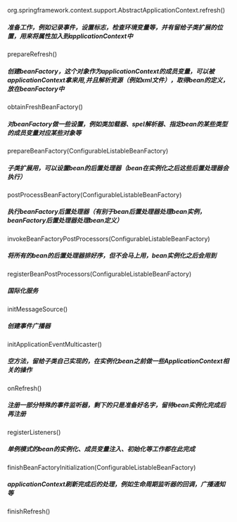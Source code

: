org.springframework.context.support.AbstractApplicationContext.refresh()



##### 准备工作，例如记录事件，设置标志，检查环境变量等，并有留给子类扩展的位置，用来将属性加入到applicationContext中

prepareRefresh()



##### 创建beanFactory，这个对象作为applicationContext的成员变量，可以被applicationContext拿来用,并且解析资源（例如xml文件），取得bean的定义，放在beanFactory中

obtainFreshBeanFactory()



##### 对beanFactory做一些设置，例如类加载器、spel解析器、指定bean的某些类型的成员变量对应某些对象等

prepareBeanFactory(ConfigurableListableBeanFactory)



##### 子类扩展用，可以设置bean的后置处理器（bean在实例化之后这些后置处理器会执行）

postProcessBeanFactory(ConfigurableListableBeanFactory)



##### 执行beanFactory后置处理器（有别于bean后置处理器处理bean实例，beanFactory后置处理器处理bean定义）

invokeBeanFactoryPostProcessors(ConfigurableListableBeanFactory)



##### 将所有的bean的后置处理器排好序，但不会马上用，bean实例化之后会用到

registerBeanPostProcessors(ConfigurableListableBeanFactory)



##### 国际化服务

initMessageSource()



##### 创建事件广播器

initApplicationEventMulticaster()



##### 空方法，留给子类自己实现的，在实例化bean之前做一些ApplicationContext相关的操作

onRefresh()



##### 注册一部分特殊的事件监听器，剩下的只是准备好名字，留待bean实例化完成后再注册

registerListeners()



##### 单例模式的bean的实例化、成员变量注入、初始化等工作都在此完成

finishBeanFactoryInitialization(ConfigurableListableBeanFactory)



##### applicationContext刷新完成后的处理，例如生命周期监听器的回调，广播通知等

finishRefresh()

